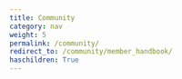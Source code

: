 ```yaml
---
title: Community
category: nav
weight: 5
permalink: /community/
redirect_to: /community/member_handbook/
haschildren: True
---
```

